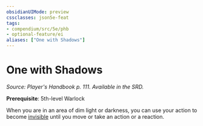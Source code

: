 ```yaml
---
obsidianUIMode: preview
cssclasses: json5e-feat
tags:
- compendium/src/5e/phb
- optional-feature/ei
aliases: ["One with Shadows"]
---
```

# One with Shadows
*Source: Player's Handbook p. 111. Available in the SRD.*  

**Prerequisite**: 5th-level Warlock

When you are in an area of dim light or darkness, you can use your action to become [invisible](2.%20GM%20Tools/Misc%20DND%20Handbook/compendium/rules/conditions.md#invisible) until you move or take an action or a reaction.